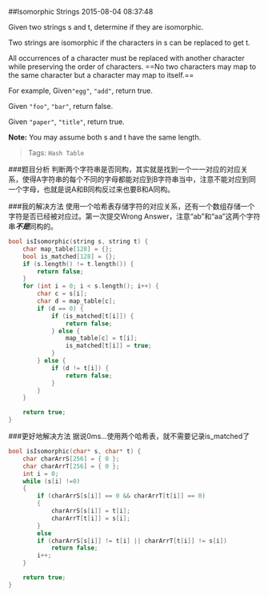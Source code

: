 ##Isomorphic Strings 
2015-08-04 08:37:48

Given two strings s and t, determine if they are isomorphic.

Two strings are isomorphic if the characters in s can be replaced to get t.

All occurrences of a character must be replaced with another character while preserving the order of characters. ==No two characters may map to the same character but a character may map to itself.==

For example,
Given`"egg"`, `"add"`, return true.

Given `"foo"`, `"bar"`, return false.

Given `"paper"`, `"title"`, return true.

**Note:**
You may assume both s and t have the same length.

>Tags: `Hash Table`

###题目分析
判断两个字符串是否同构，其实就是找到一个一一对应的对应关系，使得A字符串的每个不同的字母都能对应到B字符串当中，注意不能对应到同一个字母，也就是说A和B同构反过来也要B和A同构。

###我的解决方法
使用一个哈希表存储字符的对应关系，还有一个数组存储一个字符是否已经被对应过。第一次提交Wrong Answer，注意“ab”和“aa”这两个字符串***不是***同构的。

~~~c++
bool isIsomorphic(string s, string t) {
    char map_table[128] = {};
    bool is_matched[128] = {};
    if (s.length() != t.length()) {
        return false;
    }
    for (int i = 0; i < s.length(); i++) {
        char c = s[i];
        char d = map_table[c];
        if (d == 0) {
            if (is_matched[t[i]]) {
                return false;
            } else {
                map_table[c] = t[i];
                is_matched[t[i]] = true;
            }
        } else {
            if (d != t[i]) {
                return false;
            }
        }
    }

    return true;
}
~~~

###更好地解决方法
据说0ms…使用两个哈希表，就不需要记录is_matched了

~~~c++
bool isIsomorphic(char* s, char* t) {
    char charArrS[256] = { 0 };
    char charArrT[256] = { 0 };
    int i = 0;
    while (s[i] !=0)
    {
        if (charArrS[s[i]] == 0 && charArrT[t[i]] == 0)
        {
            charArrS[s[i]] = t[i];
            charArrT[t[i]] = s[i];
        }
        else
        if (charArrS[s[i]] != t[i] || charArrT[t[i]] != s[i])
            return false;
        i++;
    }

    return true;
}
~~~
